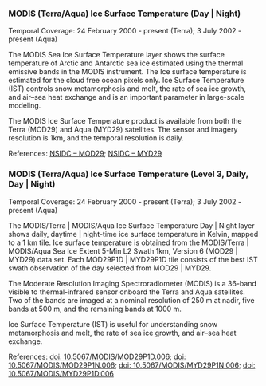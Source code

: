 ### MODIS (Terra/Aqua) Ice Surface Temperature (Day | Night)
Temporal Coverage: 24 February 2000 - present (Terra); 3 July 2002 - present (Aqua)

The MODIS Sea Ice Surface Temperature layer shows the surface temperature of Arctic and Antarctic sea ice estimated using the thermal emissive bands in the MODIS instrument. The Ice surface temperature is estimated for the cloud free ocean pixels only. Ice Surface Temperature (IST) controls snow metamorphosis and melt, the rate of sea ice growth, and air–sea heat exchange and is an important parameter in large-scale modeling.

The MODIS Ice Surface Temperature product is available from both the Terra (MOD29) and Aqua (MYD29) satellites. The sensor and imagery resolution is 1km, and the temporal resolution is daily.

References: [NSIDC – MOD29](http://nsidc.org/data/MOD29); [NSIDC – MYD29](http://nsidc.org/data/MYD29)

### MODIS (Terra/Aqua) Ice Surface Temperature (Level 3, Daily, Day | Night)
Temporal Coverage: 24 February 2000 - present (Terra); 3 July 2002 - present (Aqua)

The MODIS/Terra | MODIS/Aqua Ice Surface Temperature Day | Night layer shows daily, daytime | night-time ice surface temperature in Kelvin, mapped to a 1 km tile. Ice surface temperature is obtained from the MODIS/Terra | MODIS/Aqua Sea Ice Extent 5-Min L2 Swath 1km, Version 6 (MOD29 | MYD29) data set. Each MOD29P1D | MYD29P1D tile consists of the best IST swath observation of the day selected from MOD29 | MYD29.

The Moderate Resolution Imaging Spectroradiometer (MODIS) is a 36-band visible to thermal-infrared sensor onboard the Terra and Aqua satellites. Two of the bands are imaged at a nominal resolution of 250 m at nadir, five bands at 500 m, and the remaining bands at 1000 m.

Ice Surface Temperature (IST) is useful for understanding snow metamorphosis and melt, the rate of sea ice growth, and air–sea heat exchange.

References:  [doi: 10.5067/MODIS/MOD29P1D.006](http://dx.doi.org/10.5067/MODIS/MOD29P1D.006); [doi: 10.5067/MODIS/MOD29P1N.006](http://dx.doi.org/10.5067/MODIS/MOD29P1N.006); [doi: 10.5067/MODIS/MYD29P1N.006](http://dx.doi.org/10.5067/MODIS/MYD29P1N.006); [doi: 10.5067/MODIS/MYD29P1D.006](http://dx.doi.org/10.5067/MODIS/MYD29P1D.006)
